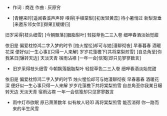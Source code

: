 - 作词 : 商连
作曲 : 灰原穷
 

- [青鲤来时]遥闻春溪声声碎
嗅得[手植棠梨][初发轻黄蕊]
待小暑悄过 新梨渐垂
[来邀东邻女伴][撷果][缓缓归]

旧岁采得[枝头细雪]
[今朝飘落][胭脂梨叶]
轻挼草色二三入卷
细呷春酒淡始觉甜

依旧是
偏爱枕惊鸿二字入梦的时节
[烛火惺忪]却可与她[漫聊彻夜]
早春暮春 酒暖花深
便好似[一生心事][只得一人来解]
岁岁花藻檐下[共将棠梨煎雪]
[自总角至]你我某日[辗转天边]
天淡天青 宿雨沾襟
[一年一会]信笺[却只见寥寥数言]
 

- 旧岁采得枝头细雪
今朝飘落胭脂梨叶
轻挼草色二三入卷
细呷春酒淡始觉甜

依旧是
偏爱枕惊鸿二字入梦的时节
烛火惺忪却可与她漫聊彻夜
早春暮春 酒暖花深
便好似一生心事只得一人来解
岁岁花藻檐下共将棠梨煎雪
自总角至你我某日辗转天边
天淡天青 宿雨沾襟
一年一会信笺却只见寥寥数言

- 雨中灯市欲眠 原已萧萧数年
似有故人轻叩 再将棠梨煎雪
能否消得
你一路而来的半生风雪
